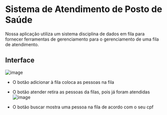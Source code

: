 <h1> Sistema de Atendimento de Posto de Saúde </h1>

Nossa aplicação utiliza um sistema disciplina de dados em fila para fornecer ferramentas de gerenciamento para o gerenciamento de uma fila de atendimento.

<h2>Interface</h2>

![image](https://github.com/p3drobitencourt/Atendimento-Posto-de-Saude/assets/142850863/bec54d89-ec92-457e-bb67-94d1c4dae275)

- O botão adicionar à fila coloca as pessoas na fila
- O botão atender retira as pessoas da filas, pois já foram atendidas
  ![image](https://github.com/p3drobitencourt/Atendimento-Posto-de-Saude/assets/142850863/a7ee8d2f-a6f6-409d-ba92-0f002713332c)

- O botão buscar mostra uma pessoa na fila de acordo com o seu cpf 
